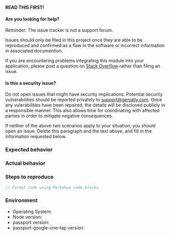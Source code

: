 **READ THIS FIRST!**

#### Are you looking for help?

Reminder: The issue tracker is not a support forum.

Issues should only be filed in this project once they are able to be reproduced
and confirmed as a flaw in the software or incorrect information in associated
documention.

If you are encountering problems integrating this module into your application,
please post a question on [Stack Overflow](https://stackoverflow.com/)
rather than filing an issue.

#### Is this a security issue?

Do not open issues that might have security implications. Potential security
vulnerabilities should be reported privately to support@genially.com. Once any
vulerabilities have been repaired, the details will be disclosed publicly in a
responsible manner. This also allows time for coordinating with affected parties
in order to mitigate negative consequences.

If neither of the above two scenarios apply to your situation, you should open
an issue. Delete this paragraph and the text above, and fill in the information
requested below.

<!-- Provide a brief summary of the issue in the title field above. -->

<!-- Provide a detailed description of your use case, including as much -->
<!-- detail as possible about what you are trying to accomplish and why. -->

### Expected behavior

<!-- Provide a detailed description of how you expected the software to -->
<!-- behave. -->

### Actual behavior

<!-- Provide a detailed description of how the software actually behaved, -->
<!-- including any rationale for why that behavior is incorrect. -->

### Steps to reproduce

<!-- Provide an unambiguous series of steps that can be used to reproduce -->
<!-- this issue, including any code if applicable. -->

```js
// Format code using Markdown code blocks
```

### Environment

- Operating System:
- Node version: <!-- $ node -v -->
- passport version: <!-- $ npm list passport -->
- passport-google-one-tap version: <!-- $ npm list passport-google-one-tap -->
